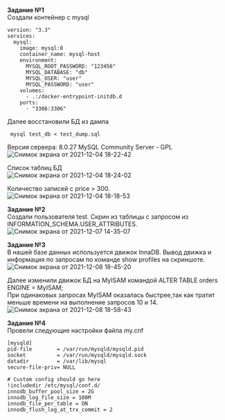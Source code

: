 **Задание №1**   
Создали контейнер с mysql  
```
version: "3.3"
services:
  mysql:
    image: mysql:8
    container_name: mysql-host
    environment:
      MYSQL_ROOT_PASSWORD: "123456"
      MYSQL_DATABASE: "db"
      MYSQL_USER: "user"
      MYSQL_PASSWORD: "user"
    volumes:
      - .:/docker-entrypoint-initdb.d
    ports:
      - "3306:3306"
```
Далее восстановили БД из дампа  
```
 mysql test_db < test_dump.sql
``` 
Версия сервера: 8.0.27 MySQL Community Server - GPL   
![Снимок экрана от 2021-12-04 18-22-42](https://user-images.githubusercontent.com/87299405/144713000-4715ee29-06cc-44cf-9540-968c24bcd556.png)  
    
Список таблиц БД  
![Снимок экрана от 2021-12-04 18-24-02](https://user-images.githubusercontent.com/87299405/144713038-0035658b-b788-40a1-8e34-06d0dbb70734.png)  
   
Количество записей с price > 300.   
![Снимок экрана от 2021-12-04 18-18-53](https://user-images.githubusercontent.com/87299405/144713073-59f2265b-647b-49f9-8320-f5c1e70b3ddb.png)

**Задание №2**   
Создали пользователя test.
Скрин из таблицы с запросом из INFORMATION_SCHEMA.USER_ATTRIBUTES.
![Снимок экрана от 2021-12-07 14-35-07](https://user-images.githubusercontent.com/87299405/145013601-d368c775-5a7e-4448-84f1-d07ca556091c.png)

**Задание №3**  
В нашей базе данных используется движок InnaDB. Вывод движка и информация по запросам по команде show profiles на скриншоте.   
![Снимок экрана от 2021-12-08 18-45-20](https://user-images.githubusercontent.com/87299405/145228394-db06b8c1-bd4d-4517-ab5a-14c1a172bc81.png)
   
Далее изменили движок БД на  MyISAM командой ALTER TABLE orders ENGINE = MyISAM;  
При одинаковых запросах MyISAM оказалась быстрее,так как тратит меньше времени на выполнение запросов 10 и 14.  
![Снимок экрана от 2021-12-08 18-58-43](https://user-images.githubusercontent.com/87299405/145230818-c14bb7ea-c873-4d58-98bc-66087da49f36.png)

**Задание №4**  
Провели следующие настройки файла my.cnf   
```
[mysqld]
pid-file        = /var/run/mysqld/mysqld.pid
socket          = /var/run/mysqld/mysqld.sock
datadir         = /var/lib/mysql
secure-file-priv= NULL

# Custom config should go here
!includedir /etc/mysql/conf.d/
innodb_buffer_pool_size = 2G
innodb_log_file_size = 100M
innodb_file_per_table = ON
innodb_flush_log_at_trx_commit = 2
```
